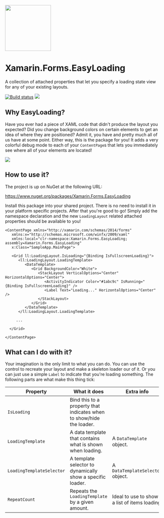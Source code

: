<img src="https://github.com/sthewissen/Xamarin.Forms.EasyLoading/blob/master/images/icon.png" width="150px" />

# Xamarin.Forms.EasyLoading
A collection of attached properties that let you specify a loading state view for any of your existing layouts.

[![Build status](https://sthewissen.visualstudio.com/EasyLoading/_apis/build/status/EasyLoading-CI)]() ![](https://img.shields.io/nuget/vpre/Xamarin.Forms.EasyLoading.svg)

## Why EasyLoading?

Have you ever had a piece of XAML code that didn't produce the layout you expected? Did you change background colors on certain elements to get an idea of where they are positioned? Admit it, you have and pretty much all of us have at some point. Either way, this is the package for you! It adds a very colorful debug mode to each of your `ContentPage`s that lets you immediately see where all of your elements are located!

<img src="https://raw.githubusercontent.com/sthewissen/Xamarin.Forms.EasyLoading/master/images/sample.png" />

## How to use it?

The project is up on NuGet at the following URL:

https://www.nuget.org/packages/Xamarin.Forms.EasyLoading

Install this package into your shared project. There is no need to install it in your platform specific projects. After that you're good to go! Simply add the namespace declaration and the new `LoadingLayout` related attached properties should be available to you!

```
<ContentPage xmlns="http://xamarin.com/schemas/2014/forms" 
   xmlns:x="http://schemas.microsoft.com/winfx/2009/xaml" 
   xmlns:local="clr-namespace:Xamarin.Forms.EasyLoading; assembly=Xamarin.Forms.EasyLoading" 
   x:Class="SampleApp.MainPage">

   <Grid ll:LoadingLayout.IsLoading="{Binding IsFullscreenLoading}">
      <ll:LoadingLayout.LoadingTemplate>
         <DataTemplate>
            <Grid BackgroundColor="White">
               <StackLayout VerticalOptions="Center" HorizontalOptions="Center">
                  <ActivityIndicator Color="#1abc9c" IsRunning="{Binding IsFullscreenLoading}" />
                  <Label Text="Loading..." HorizontalOptions="Center" />
               </StackLayout>
            </Grid>
         </DataTemplate>
      </ll:LoadingLayout.LoadingTemplate>      
  
     ...
     
  </Grid>
  
</ContentPage>
```

## What can I do with it?

Your imagination is the only limit to what you can do. You can use the control to recreate your layout and make a skeleton loader our of it. Or you can just use a simple `Label` to indicate that you're loading something. The following parts are what make this thing tick:

| Property | What it does | Extra info |
| ------ | ------ | ------ |
| `IsLoading` | Bind this to a property that indicates when to show/hide the loader. | |
| `LoadingTemplate` | A data template that contains what is shown when loading. | A ```DataTemplate``` object. |
| `LoadingTemplateSelector` | A template selector to dynamically show a specific loader. | A ```DataTemplateSelector``` object. |
| `RepeatCount` | Repeats the `LoadingTemplate` by a given amount. | Ideal to use to show a list of items loading. |
